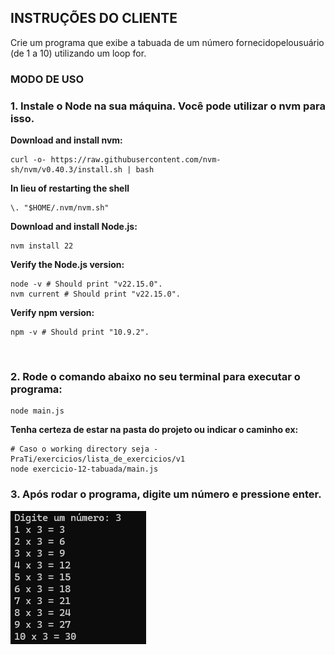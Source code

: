 ## INSTRUÇÕES DO CLIENTE

Crie um programa que exibe a tabuada de um número fornecidopelousuário (de 1 a
 10) utilizando um loop for.

### MODO DE USO

### 1. Instale o Node na sua máquina. Você pode utilizar o nvm para isso. 
**Download and install nvm:**
```
curl -o- https://raw.githubusercontent.com/nvm-sh/nvm/v0.40.3/install.sh | bash
```

**In lieu of restarting the shell**
```
\. "$HOME/.nvm/nvm.sh"
```

**Download and install Node.js:**
```
nvm install 22
```

**Verify the Node.js version:**
```
node -v # Should print "v22.15.0".
nvm current # Should print "v22.15.0".
```

**Verify npm version:**
```
npm -v # Should print "10.9.2".
```

<br />

### 2. Rode o comando abaixo no seu terminal para executar o programa:
```
node main.js
```

**Tenha certeza de estar na pasta do projeto ou indicar o caminho ex:**
```
# Caso o working directory seja -PraTi/exercicios/lista_de_exercicios/v1
node exercicio-12-tabuada/main.js
```

### 3. Após rodar o programa, digite um número e pressione enter.<br />
![alt text](../assets/tabuada.png)
